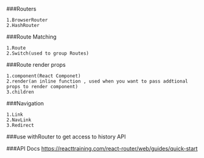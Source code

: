 ###Routers
```
1.BrowserRouter
2.HashRouter
```
###Route Matching
```
1.Route
2.Switch(used to group Routes)
```

###Route render props
```
1.component(React Componet)
2.render(an inline function , used when you want to pass addtional props to render component)
3.children
```
###Navigation
```
1.Link
2.NavLink
3.Redirect
```

###use withRouter to get access to history API

###API Docs 
https://reacttraining.com/react-router/web/guides/quick-start
